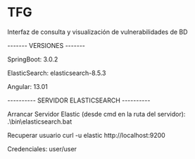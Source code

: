 # TFG
Interfaz de consulta y visualización de vulnerabilidades de BD

------- VERSIONES -------

SpringBoot: 3.0.2

ElasticSearch: elasticsearch-8.5.3

Angular: 13.01



---------- SERVIDOR ELASTICSEARCH ----------

Arrancar Servidor Elastic (desde cmd en la ruta del servidor):
.\bin\elasticsearch.bat

Recuperar usuario
curl -u elastic http://localhost:9200

Credenciales:
user/user
